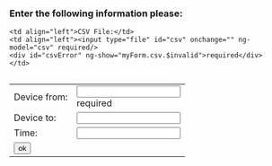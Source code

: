 

<html>

  <script src="https://ajax.googleapis.com/ajax/libs/angularjs/1.6.4/angular.min.js"></script> 
  <script type="text/javascript" src="tree.js"></script>
  <script type="text/javascript" src="findPath.js"></script>
  
<script>
  function validateForm() {
    var csv = document.forms["myForm"]["csv"].value;
    // read CSV file content and save it to Tree
    var graph = readCSV(); 
  
  var x = document.forms["myForm"]["from"].value;
  var y = document.forms["myForm"]["to"].value;
  var t = document.forms["myForm"]["time"].value;
  
  findPath(graph,x,y,t);
  
     
  } 
  </script>
  
<body  ng-app="">  
 

<h3>Enter the following information please:</h3>

<form name="myForm">
  <table align="left">
  <tr>
    
    <td align="left">CSV File:</td>
    <td align="left"><input type="file" id="csv" onchange="" ng-model="csv" required/>
    <div id="csvError" ng-show="myForm.csv.$invalid">required</div>
    </td>
    
  </tr>
  <tr>
    <td align="left">Device from: </td>
    <td align="left"><input type="text" name="from" ng-model="from" required>
      <div id="fromError" ng-show="myForm.from.$invalid">required</div></td>
  </tr>
    <tr><td align="left">Device to: </td><td align="left"><input type="text" name="to"></td></tr>
    <tr><td align="left">Time: </td><td align="left"><input type="text" name="time"></td></tr>
  
  <tr><td align="left" colspan="2"><input type="button" onclick="validateForm()" value="ok" /></td></tr>
  
  </table>
  
</form>
</body>
</html>
